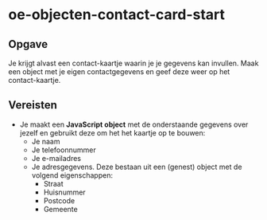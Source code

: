 # oe-objecten-contact-card-start

## Opgave
Je krijgt alvast een contact-kaartje waarin je je gegevens kan invullen.
Maak een object met je eigen contactgegevens en geef deze weer op het contact-kaartje.

## Vereisten
* Je maakt een **JavaScript object** met de onderstaande gegevens over jezelf en gebruikt deze om het het kaartje op te bouwen:
    * Je naam
    * Je telefoonnummer
    * Je e-mailadres
    * Je adresgegevens. Deze bestaan uit een (genest) object met de volgend eigenschappen:
        * Straat
        * Huisnummer
        * Postcode
        * Gemeente
